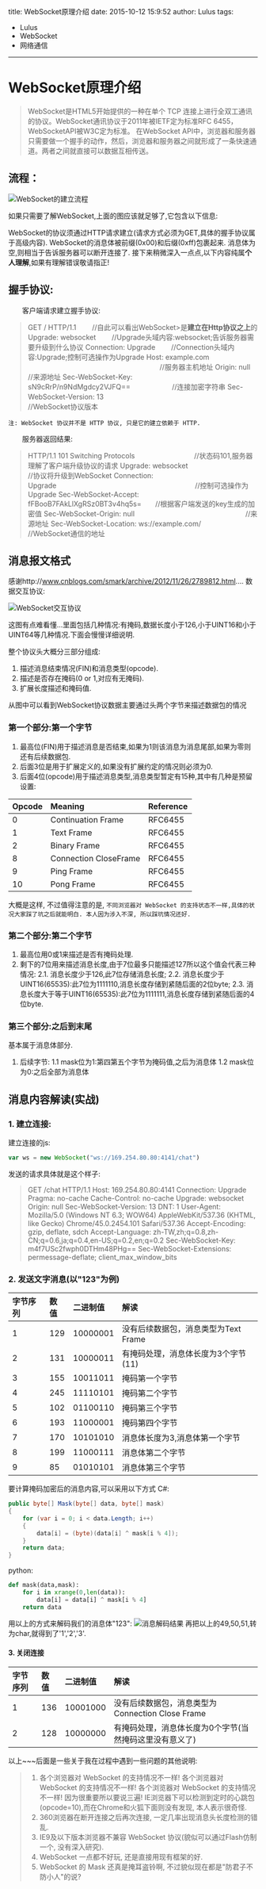 title: WebSocket原理介绍
date: 2015-10-12 15:9:52
author: Lulus
tags:
- Lulus
- WebSocket
- 网络通信
---

# WebSocket原理介绍

>WebSocket是HTML5开始提供的一种在单个 TCP 连接上进行全双工通讯的协议。WebSocket通讯协议于2011年被IETF定为标准RFC 6455，WebSocketAPI被W3C定为标准。
>在WebSocket API中，浏览器和服务器只需要做一个握手的动作，然后，浏览器和服务器之间就形成了一条快速通道。两者之间就直接可以数据互相传送。
<!-- more -->

## **流程**：
![WebSocket的建立流程](http://img.bbs.csdn.net/upload/201310/01/1380636719_348343.png)


如果只需要了解WebSocket,上面的图应该就足够了,它包含以下信息:

WebSocket的协议须通过HTTP请求建立(请求方式必须为GET,具体的握手协议属于高级内容).
WebSocket的消息体被前缀(0x00)和后缀(0xff)包裹起来.
消息体为空,则相当于告诉服务器可以断开连接了.
接下来稍微深入一点点,以下内容纯属**个人理解**,如果有理解错误敬请指正!

## **握手协议**:

　　客户端请求建立握手协议:

>GET / HTTP/1.1                                    　　//自此可以看出WebSocket>是**建立在Http协议之上**的
>Upgrade: websocket                                　　//Upgrade头域内容:websocket;告诉服务器需要升级到什么协议
Connection: Upgrade                               　　//Connection头域内容:Upgrade;控制可选操作为Upgrade
Host: example.com    　　　　　　　　　　　　　　　　　　　//服务器主机地址
Origin: null　　　　　　　　　　　　　  　　　　　　　　　　//来源地址
Sec-WebSocket-Key: sN9cRrP/n9NdMgdcy2VJFQ==　　　　　　//连接加密字符串
Sec-WebSocket-Version: 13　　　　　　　　　　　　　　 　　//WebSocket协议版本

`注: WebSocket 协议并不是 HTTP 协议, 只是它的建立依赖于 HTTP.`

　　服务器返回结果:
>HTTP/1.1 101 Switching Protocols　　　　　　　 　  //状态码101,服务器理解了客户端升级协议的请求
Upgrade: websocket　　　　　　　　　　　　　　　　　　 　　//协议将升级到WebSocket
Connection: Upgrade　　　　　　　　　　　　　　　　　　　　//控制可选操作为Upgrade
Sec-WebSocket-Accept: fFBooB7FAkLlXgRSz0BT3v4hq5s=　　//根据客户端发送的key生成的加密值
Sec-WebSocket-Origin: null　　　　　　　　　　　　　　　　//来源地址
Sec-WebSocket-Location: ws://example.com/　　　　　　  //WebSocket通信的地址

## **消息报文格式**
感谢http://www.cnblogs.com/smark/archive/2012/11/26/2789812.html....
数据交互协议:

![WebSocket交互协议](http://pic002.cnblogs.com/images/2012/254151/2012112621310879.jpg)

这图有点难看懂...里面包括几种情况:有掩码,数据长度小于126,小于UINT16和小于UINT64等几种情况.下面会慢慢详细说明.

整个协议头大概分三部分组成:

1. 描述消息结束情况(FIN)和消息类型(opcode).
2. 描述是否存在掩码(0 or 1,对应有无掩码).
3. 扩展长度描述和掩码值.

从图中可以看到WebSocket协议数据主要通过头两个字节来描述数据包的情况

### **第一个部分:第一个字节**

1. 最高位(FIN)用于描述消息是否结束,如果为1则该消息为消息尾部,如果为零则还有后续数据包.
2. 后面3位是用于扩展定义的,如果没有扩展约定的情况则必须为0.
3. 后面4位(opcode)用于描述消息类型,消息类型暂定有15种,其中有几种是预留设置:

|Opcode|Meaning|Reference|
|:--------|:--------|:--------|
|0|Continuation Frame|RFC6455|
|1|Text Frame|RFC6455|
|2|Binary Frame|RFC6455|
|8|Connection CloseFrame|RFC6455|
|9|Ping Frame|RFC6455|
|10|Pong Frame|RFC6455|

大概是这样, 不过值得注意的是, `不同浏览器对 WebSocket 的支持状态不一样,具体的状况大家踩了坑之后就能明白. 本人因为涉入不深, 所以踩坑情况还好.`
### **第二个部分:第二个字节**

1. 最高位用0或1来描述是否有掩码处理.
2. 剩下的7位用来描述消息长度,由于7位最多只能描述127所以这个值会代表三种情况:
2.1. 消息长度少于126,此7位存储消息长度;
2.2. 消息长度少于UINT16(65535):此7位为1111110,消息长度存储到紧随后面的2位byte;
2.3. 消息长度大于等于UINT16(65535):此7位为1111111,消息长度存储到紧随后面的4位byte.

### **第三个部分:之后到末尾**

基本属于消息体部分.
1. 后续字节:
1.1 mask位为1:第四第五个字节为掩码值,之后为消息体
1.2 mask位为0:之后全部为消息体

## **消息内容解读(实战)**

### **1. 建立连接:**
建立连接的js:
```js
var ws = new WebSocket("ws://169.254.80.80:4141/chat")
```
发送的请求具体就是这个样子:

>GET /chat HTTP/1.1
>Host: 169.254.80.80:4141
>Connection: Upgrade
>Pragma: no-cache
>Cache-Control: no-cache
>Upgrade: websocket
>Origin: null
>Sec-WebSocket-Version: 13
>DNT: 1
>User-Agent: Mozilla/5.0 (Windows NT 6.3; WOW64) AppleWebKit/537.36 (KHTML, like Gecko) Chrome/45.0.2454.101 Safari/537.36
>Accept-Encoding: gzip, deflate, sdch
>Accept-Language: zh-TW,zh;q=0.8,zh-CN;q=0.6,ja;q=0.4,en-US;q=0.2,en;q=0.2
>Sec-WebSocket-Key: m4f7USc2fwph0DTHm48PHg==
>Sec-WebSocket-Extensions: permessage-deflate; client_max_window_bits


### **2. 发送文字消息(以"123"为例)**
 |字节序列|    数值           | 二进制值 |解读|
 | :-------- | :--------| :-- |:--|
 |1         | 129               | 10000001  |没有后续数据包，消息类型为Text Frame|
 |2      | 131                          | 10000011  |有掩码处理，消息体长度为3个字节(11)|
 |3      | 155                      | 10011011  |掩码第一个字节
 |4      | 245              | 11110101  |掩码第二个字节
 |5      | 102                          | 01100110  |掩码第三个字节
 |6      | 193                          | 11000001  |掩码第四个字节
 |7      | 170                          | 10101010  |消息体长度为3,消息体第一个字节
 |8      | 199                          | 11000111  |消息体第二个字节
 |9      | 85                          | 01010101  |消息体第三个字节
要计算掩码加密后的消息内容,可以采用以下方式
C#:
```csharp
public byte[] Mask(byte[] data, byte[] mask)
{
	for (var i = 0; i < data.Length; i++)
	{
	    data[i] = (byte)(data[i] ^ mask[i % 4]);
	}
	return data;
}
```
python:
```python
def mask(data,mask):
	for i in xrange(0,len(data)):
		data[i] = data[i] ^ mask[i % 4]
	return data
```
用以上的方式来解码我们的消息体"123":
![消息解码结果](http://images2015.cnblogs.com/blog/646414/201510/646414-20151012153322101-1069360964.png)
再把以上的49,50,51,转为char,就得到了'1','2','3'.

#### **3. 关闭连接**
 |字节序列|    数值           | 二进制值 |解读|
 | :-------- | :--------| :-- |:--|
 |1         | 136               | 10001000  |没有后续数据包，消息类型为Connection Close Frame|
 |2      | 128                          | 10000000  |有掩码处理，消息体长度为0个字节(当然掩码这里没有意义了)|


以上~~~后面是一些关于我在过程中遇到一些问题的其他说明:

>1. 各个浏览器对 WebSocket 的支持情况不一样! 各个浏览器对 WebSocket 的支持情况不一样! 各个浏览器对 WebSocket 的支持情况不一样! 因为很重要所以要说三遍! IE浏览器下可以检测到定时的心跳包(opcode=10),而在Chrome和火狐下面则没有发现, 本人表示很奇怪.
>2.  360浏览器在断开连接之后再次连接, 一定几率出现消息头长度检测的错乱.
>3. IE9及以下版本浏览器不兼容 WebSocket 协议(貌似可以通过Flash仿制一个, 没有深入研究).
>4. WebSocket 一点都不好玩, 还是直接用现有框架的好.
>5. WebSocket 的 Mask 还真是掩耳盗铃啊, 不过貌似现在都是"防君子不防小人"的说?





 
 